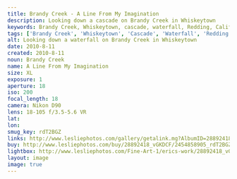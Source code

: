 ```yaml
---
title: Brandy Creek - A Line From My Imagination
description: Looking down a cascade on Brandy Creek in Whiskeytown
keywords: Brandy Creek, Whiskeytown, cascade, waterfall, Redding, California
tags: ['Brandy Creek', 'Whiskeytown', 'Cascade', 'Waterfall', 'Redding', 'California']
alt: Looking down a waterfall on Brandy Creek in Whiskeytown
date: 2010-8-11
created: 2010-8-11
noun: Brandy Creek
name: A Line From My Imagination
size: XL
exposure: 1
aperture: 18
iso: 200
focal_length: 18
camera: Nikon D90
lens: 18-105 f/3.5-5.6 VR
lat: 
lon: 
smug_key: rdT2BGZ
links: http://www.lesliephotos.com/gallery/getalink.mg?AlbumID=28892418&AlbumKey=vGKDCF&ImageID=2454858905&ImageKey=rdT2BGZ&how=forum&Page=1
buy: http://www.lesliephotos.com/buy/28892418_vGKDCF/2454858905_rdT2BGZ/
lightbox: http://www.lesliephotos.com/Fine-Art-1/erics-work/28892418_vGKDCF#!i=2454858905&k=rdT2BGZ&lb=1&s=A
layout: image
image: true
---
```

